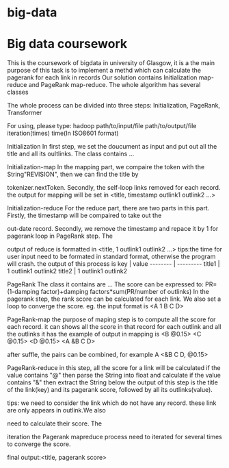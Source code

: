 # big-data

Big data coursework
===================
This is the coursework of bigdata in university of Glasgow, it is a 
the main purpose of this task is to implement a methd which can calculate the pagerank for each link in records
Our solution contains Initialization map-reduce and PageRank map-reduce. 
The whole algorithm has several classes

The whole process can be divided into three steps: Initialization, PageRank, Transformer

For using, please type:  hadoop path/to/input/file path/to/output/file iteration(times) time(In ISO8601 format) 


Initialization
In first step, we set the doucument as input and put out all the title and all its oultlinks. The class contains 
...


Initialization-map
In the mapping part, we compaire the token with the String"REVISION", then we can find the title by 

tokenizer.nextToken. Secondly, the self-loop links removed for each record.
the output for mapping will be set in <title, timestamp outlink1 outlink2 ...>

Initialization-reduce
For the reduce part, there are two parts in this part. Firstly, the timestamp will be compaired to take out the 

out-date record. Secondly, we remove the timestamp and repace it by 1 for pagerank loop in PageRank step. The 

output of reduce is formatted in <title, 1 outlink1 outlink2 ...>
tips:the time for user input need to be formated in standard format, otherwise the program will crash.
the output of this process is 
 key | value
 -------- | --------- 
title1 | 1 outlink1 outlink2
title2 | 1 outlink1 outlink2



PageRank
The class it contains are ...
The score can be expressed to: PR=(1-damping factor)+damping factors*sum(PR/number of outlinks)
In the pagerank step, the rank score can be calculated for each link. We also set a loop to converge the score. 
eg. the input format is <A 1 B C D>

PageRank-map 
the purpose of maping step is to compute all the score for each record. 
it can shows all the score in that record for each outlink and all the outlinks it has
the example of output in mapping is <B @0.15> <C @0.15> <D @0.15> <A &B C D>

after suffle, the pairs can be combined, for example A <&B C D, @0.15>

PageRank-reduce 
in this step, all the score for a link will be calculated 
if the value contains "@" then parse the String into float and calculate
if the value contains "&" then extract the String below
the output of this step is the title of the link(key) and its pagerank score, followed by all its outlinks(value).

tips: we need to consider the link which do not have any record. these link are only appears in outlink.We also 

need to calculate their score. The 



iteration
the Pagerank mapreduce process need to iterated for several times to converge the score. 



final output:<title, pagerank score>
